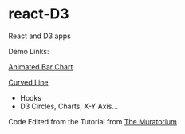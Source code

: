 # react-D3
React and D3 apps

Demo Links:

[Animated Bar Chart](https://codepen.io/slaleye/pen/GRgPOmg)

[Curved Line](https://codepen.io/slaleye/pen/BayGPzz)
- Hooks
- D3 Circles, Charts, X-Y Axis...


Code Edited from the Tutorial from [The Muratorium](https://www.youtube.com/channel/UCKfcSawDV88REF9jVwqqbag)
